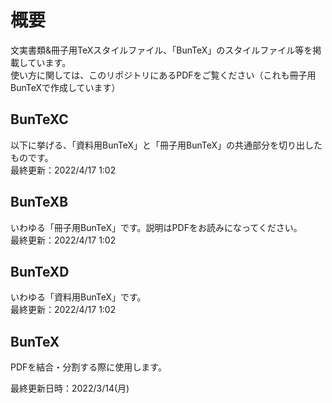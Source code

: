 # 概要
文実書類&amp;冊子用TeXスタイルファイル、「BunTeX」のスタイルファイル等を掲載しています。  
使い方に関しては、このリポジトリにあるPDFをご覧ください（これも冊子用BunTeXで作成しています）  

## BunTeXC
以下に挙げる、「資料用BunTeX」と「冊子用BunTeX」の共通部分を切り出したものです。  
最終更新：2022/4/17 1:02

## BunTeXB
いわゆる「冊子用BunTeX」です。説明はPDFをお読みになってください。  
最終更新：2022/4/17 1:02

## BunTeXD
いわゆる「資料用BunTeX」です。  
最終更新：2022/4/17 1:02

## BunTeX
PDFを結合・分割する際に使用します。


最終更新日時：2022/3/14(月)
